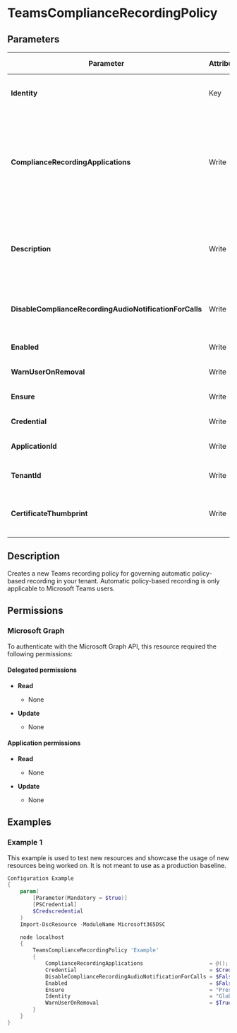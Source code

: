 ﻿# TeamsComplianceRecordingPolicy

## Parameters

| Parameter | Attribute | DataType | Description | Allowed Values |
| --- | --- | --- | --- | --- |
| **Identity** | Key | String | Unique identifier of the application instance of a policy-based recording application to be retrieved. | |
| **ComplianceRecordingApplications** | Write | StringArray[] | A list of application instances of policy-based recording applications to assign to this policy. The Id of each of these application instances must be the ObjectId of the application instance as obtained by the Get-CsOnlineApplicationInstance cmdlet. | |
| **Description** | Write | String | Enables administrators to provide explanatory text to accompany a Teams recording policy. For example, the Description might include information about the users the policy should be assigned to. | |
| **DisableComplianceRecordingAudioNotificationForCalls** | Write | Boolean | Setting this attribute to true disables recording audio notifications for 1:1 calls that are under compliance recording. | |
| **Enabled** | Write | Boolean | Controls whether this Teams recording policy is active or not. | |
| **WarnUserOnRemoval** | Write | Boolean | This parameter is reserved for future use. | |
| **Ensure** | Write | String | Present ensures the instance exists, absent ensures it is removed. | `Present`, `Absent` |
| **Credential** | Write | PSCredential | Credentials of the workload's Admin | |
| **ApplicationId** | Write | String | Id of the Azure Active Directory application to authenticate with. | |
| **TenantId** | Write | String | Id of the Azure Active Directory tenant used for authentication. | |
| **CertificateThumbprint** | Write | String | Thumbprint of the Azure Active Directory application's authentication certificate to use for authentication. | |


## Description

Creates a new Teams recording policy for governing automatic policy-based recording in your tenant. Automatic policy-based recording is only applicable to Microsoft Teams users.

## Permissions

### Microsoft Graph

To authenticate with the Microsoft Graph API, this resource required the following permissions:

#### Delegated permissions

- **Read**

    - None

- **Update**

    - None

#### Application permissions

- **Read**

    - None

- **Update**

    - None

## Examples

### Example 1

This example is used to test new resources and showcase the usage of new resources being worked on.
It is not meant to use as a production baseline.

```powershell
Configuration Example
{
    param(
        [Parameter(Mandatory = $true)]
        [PSCredential]
        $Credscredential
    )
    Import-DscResource -ModuleName Microsoft365DSC

    node localhost
    {
        TeamsComplianceRecordingPolicy 'Example'
        {
            ComplianceRecordingApplications                     = @();
            Credential                                          = $Credscredential;
            DisableComplianceRecordingAudioNotificationForCalls = $False;
            Enabled                                             = $False;
            Ensure                                              = "Present";
            Identity                                            = "Global";
            WarnUserOnRemoval                                   = $True;
        }
    }
}
```

